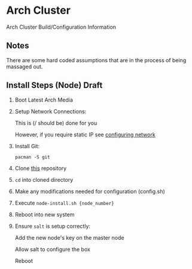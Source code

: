 # Arch Cluster #

Arch Cluster Build/Configuration Information

## Notes ##

There are some hard coded assumptions that are in the process of being massaged
out.

## Install Steps (Node) Draft ##

1.  Boot Latest Arch Media

2.  Setup Network Connections:

    This is (/ should be) done for you

    However, if you require static IP see
    [configuring network][archConfigNetwork]

3.  Install Git:

    `pacman -S git`

4.  Clone [this] repository

5.  `cd` into cloned directory

6.  Make any modifications needed for configuration (config.sh)

7.  Execute `node-install.sh {node_number}`

8.  Reboot into new system

9.  Ensure `salt` is setup correctly:

    Add the new node's key on the master node

    Allow salt to configure the box

    Reboot

[archConfigNetwork]:[https://wiki.archlinux.org/index.php/Configuring_network]
[this]:[https://github.com/mpitx/arch.cluster.git]
